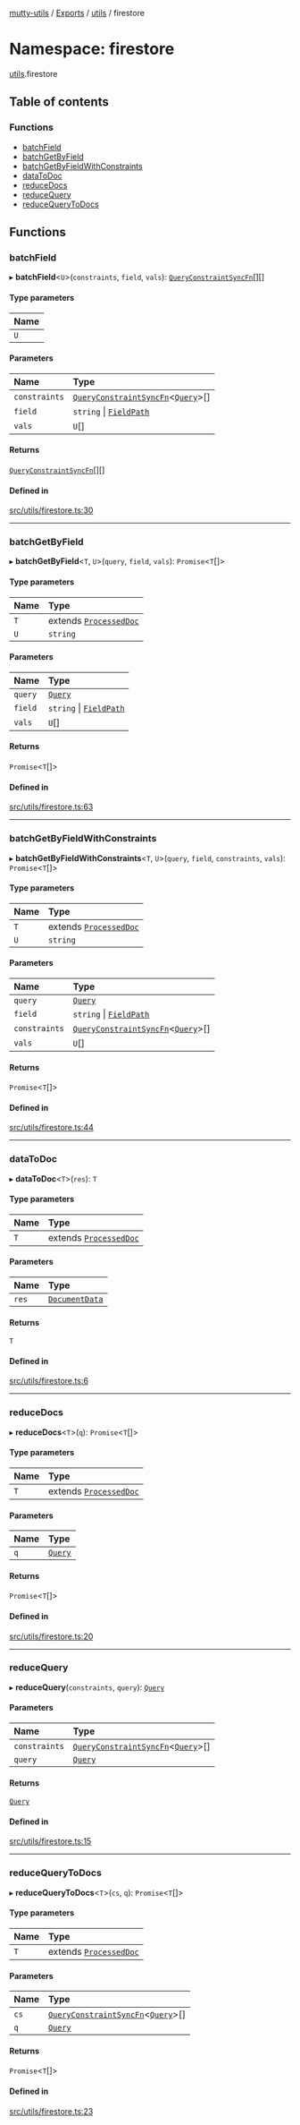[mutty-utils](../README.md) / [Exports](../modules.md) / [utils](utils.md) / firestore

# Namespace: firestore

[utils](utils.md).firestore

## Table of contents

### Functions

- [batchField](utils.firestore.md#batchfield)
- [batchGetByField](utils.firestore.md#batchgetbyfield)
- [batchGetByFieldWithConstraints](utils.firestore.md#batchgetbyfieldwithconstraints)
- [dataToDoc](utils.firestore.md#datatodoc)
- [reduceDocs](utils.firestore.md#reducedocs)
- [reduceQuery](utils.firestore.md#reducequery)
- [reduceQueryToDocs](utils.firestore.md#reducequerytodocs)

## Functions

### batchField

▸ **batchField**<`U`\>(`constraints`, `field`, `vals`): [`QueryConstraintSyncFn`](../modules.md#queryconstraintsyncfn)[][]

#### Type parameters

| Name |
| :------ |
| `U` |

#### Parameters

| Name | Type |
| :------ | :------ |
| `constraints` | [`QueryConstraintSyncFn`](../modules.md#queryconstraintsyncfn)<[`Query`](../modules.md#query)\>[] |
| `field` | `string` \| [`FieldPath`](../modules.md#fieldpath) |
| `vals` | `U`[] |

#### Returns

[`QueryConstraintSyncFn`](../modules.md#queryconstraintsyncfn)[][]

#### Defined in

[src/utils/firestore.ts:30](https://github.com/jonlaing/mutty-utils/blob/3ab5f76/src/utils/firestore.ts#L30)

___

### batchGetByField

▸ **batchGetByField**<`T`, `U`\>(`query`, `field`, `vals`): `Promise`<`T`[]\>

#### Type parameters

| Name | Type |
| :------ | :------ |
| `T` | extends [`ProcessedDoc`](../interfaces/ProcessedDoc.md) |
| `U` | `string` |

#### Parameters

| Name | Type |
| :------ | :------ |
| `query` | [`Query`](../modules.md#query) |
| `field` | `string` \| [`FieldPath`](../modules.md#fieldpath) |
| `vals` | `U`[] |

#### Returns

`Promise`<`T`[]\>

#### Defined in

[src/utils/firestore.ts:63](https://github.com/jonlaing/mutty-utils/blob/3ab5f76/src/utils/firestore.ts#L63)

___

### batchGetByFieldWithConstraints

▸ **batchGetByFieldWithConstraints**<`T`, `U`\>(`query`, `field`, `constraints`, `vals`): `Promise`<`T`[]\>

#### Type parameters

| Name | Type |
| :------ | :------ |
| `T` | extends [`ProcessedDoc`](../interfaces/ProcessedDoc.md) |
| `U` | `string` |

#### Parameters

| Name | Type |
| :------ | :------ |
| `query` | [`Query`](../modules.md#query) |
| `field` | `string` \| [`FieldPath`](../modules.md#fieldpath) |
| `constraints` | [`QueryConstraintSyncFn`](../modules.md#queryconstraintsyncfn)<[`Query`](../modules.md#query)\>[] |
| `vals` | `U`[] |

#### Returns

`Promise`<`T`[]\>

#### Defined in

[src/utils/firestore.ts:44](https://github.com/jonlaing/mutty-utils/blob/3ab5f76/src/utils/firestore.ts#L44)

___

### dataToDoc

▸ **dataToDoc**<`T`\>(`res`): `T`

#### Type parameters

| Name | Type |
| :------ | :------ |
| `T` | extends [`ProcessedDoc`](../interfaces/ProcessedDoc.md) |

#### Parameters

| Name | Type |
| :------ | :------ |
| `res` | [`DocumentData`](../modules.md#documentdata) |

#### Returns

`T`

#### Defined in

[src/utils/firestore.ts:6](https://github.com/jonlaing/mutty-utils/blob/3ab5f76/src/utils/firestore.ts#L6)

___

### reduceDocs

▸ **reduceDocs**<`T`\>(`q`): `Promise`<`T`[]\>

#### Type parameters

| Name | Type |
| :------ | :------ |
| `T` | extends [`ProcessedDoc`](../interfaces/ProcessedDoc.md) |

#### Parameters

| Name | Type |
| :------ | :------ |
| `q` | [`Query`](../modules.md#query) |

#### Returns

`Promise`<`T`[]\>

#### Defined in

[src/utils/firestore.ts:20](https://github.com/jonlaing/mutty-utils/blob/3ab5f76/src/utils/firestore.ts#L20)

___

### reduceQuery

▸ **reduceQuery**(`constraints`, `query`): [`Query`](../modules.md#query)

#### Parameters

| Name | Type |
| :------ | :------ |
| `constraints` | [`QueryConstraintSyncFn`](../modules.md#queryconstraintsyncfn)<[`Query`](../modules.md#query)\>[] |
| `query` | [`Query`](../modules.md#query) |

#### Returns

[`Query`](../modules.md#query)

#### Defined in

[src/utils/firestore.ts:15](https://github.com/jonlaing/mutty-utils/blob/3ab5f76/src/utils/firestore.ts#L15)

___

### reduceQueryToDocs

▸ **reduceQueryToDocs**<`T`\>(`cs`, `q`): `Promise`<`T`[]\>

#### Type parameters

| Name | Type |
| :------ | :------ |
| `T` | extends [`ProcessedDoc`](../interfaces/ProcessedDoc.md) |

#### Parameters

| Name | Type |
| :------ | :------ |
| `cs` | [`QueryConstraintSyncFn`](../modules.md#queryconstraintsyncfn)<[`Query`](../modules.md#query)\>[] |
| `q` | [`Query`](../modules.md#query) |

#### Returns

`Promise`<`T`[]\>

#### Defined in

[src/utils/firestore.ts:23](https://github.com/jonlaing/mutty-utils/blob/3ab5f76/src/utils/firestore.ts#L23)
